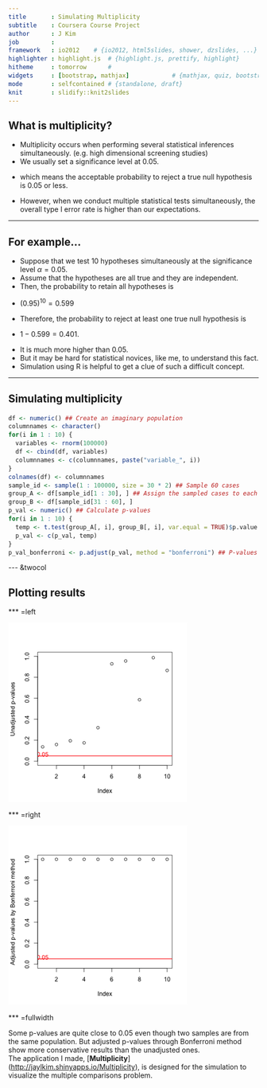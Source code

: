 ```yaml
---
title       : Simulating Multiplicity
subtitle    : Coursera Course Project
author      : J Kim
job         : 
framework   : io2012    # {io2012, html5slides, shower, dzslides, ...}
highlighter : highlight.js  # {highlight.js, prettify, highlight}
hitheme     : tomorrow      # 
widgets     : [bootstrap, mathjax]            # {mathjax, quiz, bootstrap}
mode        : selfcontained # {standalone, draft}
knit        : slidify::knit2slides
---
```


## What is multiplicity?

* Multiplicity occurs when performing several statistical inferences
simultaneously. (e.g. high dimensional screening studies)
* We usually set a significance level at 0.05.
 - which means the acceptable probability to reject a true null hypothesis is 
 0.05 or less.
* However, when we conduct multiple statistical tests simultaneously,
the overall type I error rate is higher than our expectations.

---

## For example...

* Suppose that we test 10 hypotheses simultaneously at the significance level
$\alpha = 0.05$.
* Assume that the hypotheses are all true and they are independent.
* Then, the probability to retain all hypotheses is
 - $(0.95)^{10} = 0.599$
* Therefore, the probability to reject at least one true null hypothesis is
 - $1 - 0.599 = 0.401$.
* It is much more higher than 0.05.
* But it may be hard for statistical novices, like me, to understand this fact.
* Simulation using R is helpful to get a clue of such a difficult concept.

---

## Simulating multiplicity


```r
df <- numeric() ## Create an imaginary population
columnnames <- character()
for(i in 1 : 10) {
  variables <- rnorm(100000)
  df <- cbind(df, variables)
  columnnames <- c(columnnames, paste("variable_", i))
}
colnames(df) <- columnnames
sample_id <- sample(1 : 100000, size = 30 * 2) ## Sample 60 cases
group_A <- df[sample_id[1 : 30], ] ## Assign the sampled cases to each group
group_B <- df[sample_id[31 : 60], ]
p_val <- numeric() ## Calculate p-values
for(i in 1 : 10) {
  temp <- t.test(group_A[, i], group_B[, i], var.equal = TRUE)$p.value
  p_val <- c(p_val, temp)
}
p_val_bonferroni <- p.adjust(p_val, method = "bonferroni") ## P-values adjustment
```

--- &twocol

## Plotting results

*** =left

![plot of chunk unnamed-chunk-2](assets/fig/unnamed-chunk-2-1.png) 

*** =right

![plot of chunk unnamed-chunk-3](assets/fig/unnamed-chunk-3-1.png) 

*** =fullwidth

Some p-values are quite close to 0.05 even though two samples are from 
the same population. But adjusted p-values through Bonferroni method show more
conservative results than the unadjusted ones.  
The application I made, [**Multiplicity**]
(http://jaylkim.shinyapps.io/Multiplicity), is designed for the simulation to
visualize the multiple comparisons problem.

